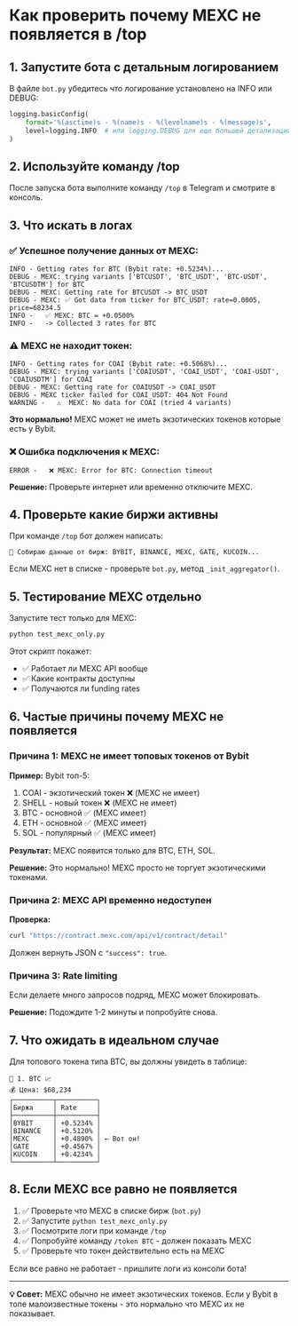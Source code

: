 # Как проверить почему MEXC не появляется в /top

## 1. Запустите бота с детальным логированием

В файле `bot.py` убедитесь что логирование установлено на INFO или DEBUG:

```python
logging.basicConfig(
    format='%(asctime)s - %(name)s - %(levelname)s - %(message)s',
    level=logging.INFO  # или logging.DEBUG для еще большей детализации
)
```

## 2. Используйте команду /top

После запуска бота выполните команду `/top` в Telegram и смотрите в консоль.

## 3. Что искать в логах

### ✅ Успешное получение данных от MEXC:

```
INFO - Getting rates for BTC (Bybit rate: +0.5234%)...
DEBUG - MEXC: trying variants ['BTCUSDT', 'BTC_USDT', 'BTC-USDT', 'BTCUSDTM'] for BTC
DEBUG - MEXC: Getting rate for BTCUSDT -> BTC_USDT
DEBUG - MEXC: ✅ Got data from ticker for BTC_USDT: rate=0.0005, price=68234.5
INFO -   ✅ MEXC: BTC = +0.0500%
INFO -   -> Collected 3 rates for BTC
```

### ⚠️ MEXC не находит токен:

```
INFO - Getting rates for COAI (Bybit rate: +0.5068%)...
DEBUG - MEXC: trying variants ['COAIUSDT', 'COAI_USDT', 'COAI-USDT', 'COAIUSDTM'] for COAI
DEBUG - MEXC: Getting rate for COAIUSDT -> COAI_USDT
DEBUG - MEXC ticker failed for COAI_USDT: 404 Not Found
WARNING -   ⚠️  MEXC: No data for COAI (tried 4 variants)
```

**Это нормально!** MEXC может не иметь экзотических токенов которые есть у Bybit.

### ❌ Ошибка подключения к MEXC:

```
ERROR -   ❌ MEXC: Error for BTC: Connection timeout
```

**Решение:** Проверьте интернет или временно отключите MEXC.

## 4. Проверьте какие биржи активны

При команде `/top` бот должен написать:
```
🔄 Собираю данные от бирж: BYBIT, BINANCE, MEXC, GATE, KUCOIN...
```

Если MEXC нет в списке - проверьте `bot.py`, метод `_init_aggregator()`.

## 5. Тестирование MEXC отдельно

Запустите тест только для MEXC:

```bash
python test_mexc_only.py
```

Этот скрипт покажет:
- ✅ Работает ли MEXC API вообще
- ✅ Какие контракты доступны
- ✅ Получаются ли funding rates

## 6. Частые причины почему MEXC не появляется

### Причина 1: MEXC не имеет топовых токенов от Bybit

**Пример:** Bybit топ-5:
1. COAI - экзотический токен ❌ (MEXC не имеет)
2. SHELL - новый токен ❌ (MEXC не имеет)  
3. BTC - основной ✅ (MEXC имеет)
4. ETH - основной ✅ (MEXC имеет)
5. SOL - популярный ✅ (MEXC имеет)

**Результат:** MEXC появится только для BTC, ETH, SOL.

**Решение:** Это нормально! MEXC просто не торгует экзотическими токенами.

### Причина 2: MEXC API временно недоступен

**Проверка:**
```bash
curl "https://contract.mexc.com/api/v1/contract/detail"
```

Должен вернуть JSON с `"success": true`.

### Причина 3: Rate limiting

Если делаете много запросов подряд, MEXC может блокировать.

**Решение:** Подождите 1-2 минуты и попробуйте снова.

## 7. Что ожидать в идеальном случае

Для топового токена типа BTC, вы должны увидеть в таблице:

```
🔴 1. BTC 📈
💰 Цена: $68,234
┌──────────┬──────────┐
│Биржа     │ Rate     │
├──────────┼──────────┤
│BYBIT     │ +0.5234% │
│BINANCE   │ +0.5120% │
│MEXC      │ +0.4890% │ ← Вот он!
│GATE      │ +0.4567% │
│KUCOIN    │ +0.4234% │
└──────────┴──────────┘
```

## 8. Если MEXC все равно не появляется

1. ✅ Проверьте что MEXC в списке бирж (`bot.py`)
2. ✅ Запустите `python test_mexc_only.py`
3. ✅ Посмотрите логи при команде `/top`
4. ✅ Попробуйте команду `/token BTC` - должен показать MEXC
5. ✅ Проверьте что токен действительно есть на MEXC

Если все равно не работает - пришлите логи из консоли бота!

---

**💡 Совет:** MEXC обычно не имеет экзотических токенов. Если у Bybit в топе малоизвестные токены - это нормально что MEXC их не показывает.
